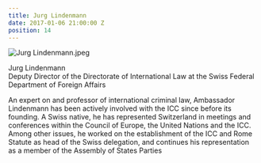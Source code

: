 ```yaml
---
title: Jurg Lindenmann
date: 2017-01-06 21:00:00 Z
position: 14
---
```


![Jurg Lindenmann.jpeg](/uploads/Jurg%20Lindenmann.jpeg)

Jurg Lindenmann <br> Deputy Director of the Directorate of International Law at the Swiss Federal Department of Foreign Affairs


An expert on and professor of international criminal law, Ambassador Lindenmann has been actively involved with the ICC since before its founding. A Swiss native, he has represented Switzerland in meetings and conferences within the Council of Europe, the United Nations and the ICC. Among other issues, he worked on the establishment of the ICC and Rome Statute as head of the Swiss delegation, and continues his representation as a member of the Assembly of States Parties
